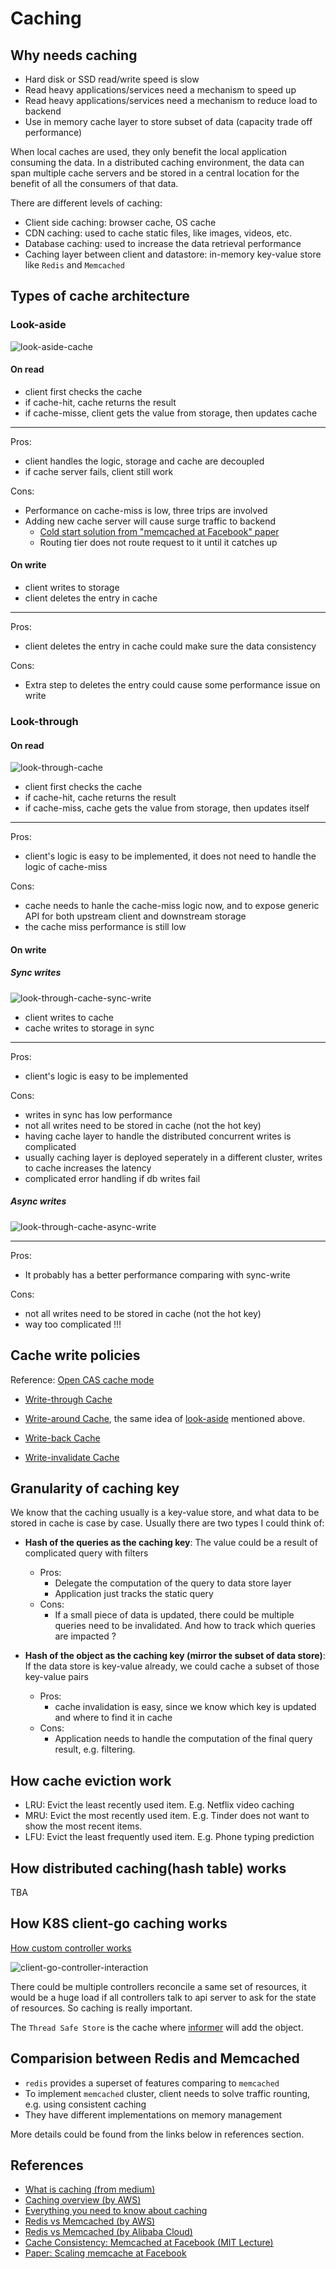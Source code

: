 # Caching

## Why needs caching

- Hard disk or SSD read/write speed is slow
- Read heavy applications/services need a mechanism to speed up
- Read heavy applications/services need a mechanism to reduce load to backend
- Use in memory cache layer to store subset of data (capacity trade off performance)

When local caches are used, they only benefit the local application consuming the data. In a distributed caching environment, the data can span multiple cache servers and be stored in a central location for the benefit of all the consumers of that data.

There are different levels of caching:

- Client side caching: browser cache, OS cache
- CDN caching: used to cache static files, like images, videos, etc.
- Database caching: used to increase the data retrieval performance
- Caching layer between client and datastore: in-memory key-value store like `Redis` and `Memcached`

## Types of cache architecture

### Look-aside

![look-aside-cache](resources/look-aside-cache.png)

#### On read

- client first checks the cache
- if cache-hit, cache returns the result
- if cache-misse, client gets the value from storage, then updates cache

---
Pros:

- client handles the logic, storage and cache are decoupled
- if cache server fails, client still work

Cons:

- Performance on cache-miss is low, three trips are involved
- Adding new cache server will cause surge traffic to backend
  - [Cold start solution from "memcached at Facebook" paper](https://youtu.be/Myp8z0ybdzM?t=3239)
  - Routing tier does not route request to it until it catches up

#### On write

- client writes to storage
- client deletes the entry in cache

---
Pros:

- client deletes the entry in cache could make sure the data consistency

Cons:

- Extra step to deletes the entry could cause some performance issue on write

### Look-through

#### On read

![look-through-cache](resources/look-through-cache.png)

- client first checks the cache
- if cache-hit, cache returns the result
- if cache-miss, cache gets the value from storage, then updates itself

---
Pros:

- client's logic is easy to be implemented, it does not need to handle the logic of cache-miss

Cons:

- cache needs to hanle the cache-miss logic now, and to expose generic API for both upstream client and downstream storage
- the cache miss performance is still low

#### On write

##### Sync writes

![look-through-cache-sync-write](resources/look-through-cache-sync-write.png)

- client writes to cache
- cache writes to storage in sync

---
Pros:

- client's logic is easy to be implemented

Cons:

- writes in sync has low performance
- not all writes need to be stored in cache (not the hot key)
- having cache layer to handle the distributed concurrent writes is complicated
- usually caching layer is deployed seperately in a different cluster, writes to cache increases the latency
- complicated error handling if db writes fail

##### Async writes

![look-through-cache-async-write](resources/look-through-cache-asyc-write.png)

---
Pros:

- It probably has a better performance comparing with sync-write

Cons:

- not all writes need to be stored in cache (not the hot key)
- way too complicated !!!

## Cache write policies

Reference: [Open CAS cache mode](https://open-cas.github.io/cache_configuration.html#cache-mode)

- [Write-through Cache](https://www.youtube.com/watch?v=ptFn7f_SgSM&ab_channel=ASmallBug)

- [Write-around Cache](https://www.youtube.com/watch?v=mA5D48POAww&ab_channel=ASmallBug), the same idea of [look-aside](#look-aside) mentioned above.

- [Write-back Cache](https://www.youtube.com/watch?v=-ucqTc1eDuI&ab_channel=ASmallBug)

- [Write-invalidate Cache](https://open-cas.github.io/cache_configuration.html#write-invalidate)

## Granularity of caching key

We know that the caching usually is a key-value store, and what data to be stored in cache is case by case. Usually there are two types I could think of:

- **Hash of the queries as the caching key**: The value could be a result of complicated query with filters
  - Pros:
    - Delegate the computation of the query to data store layer
    - Application just tracks the static query
  - Cons:
    - If a small piece of data is updated, there could be multiple queries need to be invalidated. And how to track which queries are impacted ?

- **Hash of the object as the caching key (mirror the subset of data store)**: If the data store is key-value already, we could cache a subset of those key-value pairs
  - Pros:
    - cache invalidation is easy, since we know which key is updated and where to find it in cache
  - Cons:
    - Application needs to handle the computation of the final query result, e.g. filtering.

## How cache eviction work

- LRU: Evict the least recently used item. E.g. Netflix video caching
- MRU: Evict the most recently used item. E.g. Tinder does not want to show the most recent items.
- LFU: Evict the least frequently used item. E.g. Phone typing prediction

## How distributed caching(hash table) works

TBA

## How K8S client-go caching works

[How custom controller works](https://app.gitbook.com/@daniel-guo/s/notebook/k8s-related/extend-k8s/crds/custom-controllers)

![client-go-controller-interaction](resources/client-go-controller-interaction.png)

There could be multiple controllers reconcile a same set of resources, it would be a huge load if all controllers talk to api server to ask for the state of resources. So caching is really important.

The `Thread Safe Store` is the cache where [informer](https://github.com/kubernetes/client-go/blob/fb61a7c88cb9f599363919a34b7c54a605455ffc/tools/cache/controller.go#L371) will add the object.

## Comparision between Redis and Memcached

- `redis` provides a superset of features comparing to `memcached`
- To implement `memcached` cluster, client needs to solve traffic rounting, e.g. using consistent caching
- They have different implementations on memory management

More details could be found from the links below in references section.

## References

- [What is caching (from medium)](https://medium.com/system-design-blog/what-is-caching-1492abb92143)
- [Caching overview (by AWS)](https://aws.amazon.com/caching/)
- [Everything you need to know about caching](https://levelup.gitconnected.com/everything-you-need-to-know-about-caching-system-design-932a6bdf3334)
- [Redis vs Memcached (by AWS)](https://aws.amazon.com/elasticache/redis-vs-memcached/)
- [Redis vs Memcached (by Alibaba Cloud)](https://alibaba-cloud.medium.com/redis-vs-memcached-in-memory-data-storage-systems-3395279b0941)
- [Cache Consistency: Memcached at Facebook (MIT Lecture)](https://www.youtube.com/watch?v=Myp8z0ybdzM&ab_channel=MIT6.824%3ADistributedSystems)
- [Paper: Scaling memcache at Facebook](resources/memcache-fb.pdf)
